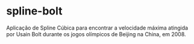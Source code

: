 # spline-bolt
Aplicação de Spline Cúbica para encontrar a velocidade máxima atingida por Usain Bolt durante os jogos olímpicos de Beijing na China, em 2008.

